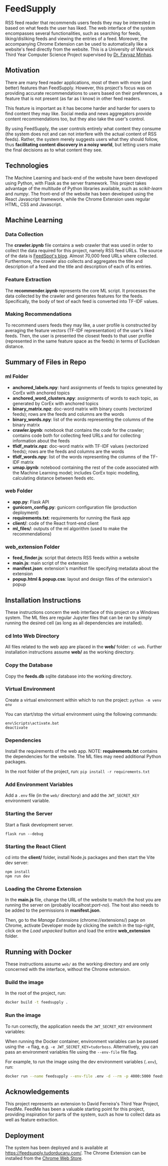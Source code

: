 # FeedSupply

RSS feed reader that recommends users feeds they may be interested in based on what feeds the user has liked. The web interface of the system encompasses several functionalities, such as searching for feeds, liking/disliking feeds and viewing the entries of a feed. Moreover, the accompanying Chrome Extension can be used to automatically like a website's feed directly from the website. This is a University of Warwick Third Year Computer Science Project supervised by [Dr. Fayyaz Minhas](https://warwick.ac.uk/fac/sci/dcs/people/fayyaz_minhas/).

## Motivation

There are many feed reader applications, most of them with more (and better) features than FeedSupply. However, this project's focus was on providing accurate recommendations to users based on their preferences, a feature that is not present (as far as I know) in other feed readers.

This feature is important as it has become harder and harder for users to find content they may like. Social media and news aggregators provide content recommendations too, but they also take the user's control. 

By using FeedSupply, the user controls entirely what content they consume (the system does not and can not interfere with the actual content of RSS feeds). Rather, the system merely suggests users what they should follow, thus **facilitating content discovery in a noisy world**, but letting users make the final decisions as to what content they see.

## Technologies

The Machine Learning and back-end of the website have been developed using Python, with Flask as the server framework. This project takes advantage of the multitude of Python libraries available, such as *scikit-learn* and *numpy*. The front-end of the website has been developed using the React Javascript framework, while the Chrome Extension uses regular HTML, CSS and Javascript.

## Machine Learning

### Data Collection 

The **crawler.ipynb** file contains a web crawler that was used in order to collect the data required for this project, namely RSS feed URLs. The source of the data is [FeedSpot's blog](https://blog.feedspot.com/uk_rss_feeds/). Almost 70,000 feed URLs where collected. Furthermore, the crawler also collects and aggregates the title and description of a feed and the title and description of each of its entries.

### Feature Extraction

The **recommender.ipynb** represents the core ML script. It processes the data collected by the crawler and generates features for the feeds. Specifically, the body of text of each feed is converted into TF-IDF values.

### Making Recommendations

To recommend users feeds they may like, a user profile is constructed by averaging the feature vectors (TF-IDF representation) of the user's liked feeds. Then, the user is presented the closest feeds to that user profile (represented in the same feature space as the feeds) in terms of Euclidean distance.

## Summary of Files in Repo

### ml Folder

- **anchored_labels.npy**: hard assignments of feeds to topics generated by CorEx with anchored topics
- **anchored_word_clusters.npy**: assignments of words to each topic, as generated by CorEx with anchored topics
- **binary_matrix.npz**: doc-word matrix with binary counts (vectorized feeds); rows are the feeds and columns are the words
- **binary_words.npy**: list of the words representing the columns of the binary matrix
- **crawler.ipynb**: notebook that contains the code for the crawler; contains code both for collecting feed URLs and for collecting information about the feeds
- **tfidf_matrix.npz**: doc-word matrix with TF-IDF values (vectorized feeds); rows are the feeds and columns are the words
- **tfidf_words.npy**: list of the words representing the columns of the TF-IDF matrix
- **umap.ipynb**: notebood containing the rest of the code associated with the Machine Learning model; includes CorEx topic modelling, calculating distance between feeds etc.

### web Folder

- **app.py**: Flask API
- **gunicorn_config.py**: gunicorn configuration file (production deployment)
- **requirements.txt**: requirements for running the flask app
- **client/**: code of the React front-end client
- **ml_files/**: outputs of the ml algorithm (used to make the recommendations)

### web_extension Folder

- **feed_finder.js**: script that detects RSS feeds within a website
- **main.js**: main script of the extension
- **manifest.json**: extension's manifest file specifying metadata about the extension
- **popup.html & popup.css**: layout and design files of the extension's popup

## Installation Instructions

These instructions concern the web interface of this project on a Windows system. The ML files are regular Jupyter files that can be ran by simply running the desired cell (as long as all dependencies are installed).

### cd Into Web Directory

All files related to the web app are placed in the **web/** folder: `cd web`. Further installation instructions assume **web/** as the working directory.

### Copy the Database

Copy the **feeds.db** sqlite database into the working directory.

### Virtual Environment

Create a virtual environment within which to run the project: `python -m venv env`

You can start/stop the virtual environment using the following commands:
```
env\Scripts\activate.bat
deactivate
```

### Dependencies

Install the requirements of the web app. NOTE: **requirements.txt** contains the dependencies for the website. The ML files may need additional Python packages.

In the root folder of the project, run: `pip install -r requirements.txt`

### Add Environment Variables

Add a `.env` file (in the `web/` directory) and add the `JWT_SECRET_KEY` environment variable.

### Starting the Server

Start a flask development server.

```
flask run --debug
```

### Starting the React Client

cd into the **client/** folder, install Node.js packages and then start the Vite dev server:
```
npm install
npm run dev
```

### Loading the Chrome Extension

In the **main.js** file, change the URL of the website to match the host you are running the server on (probably localhost:*port-no*). The host also needs to be added to the permissions in **manifest.json**.

Then, go to the *Manage Extensions* (chrome://extensions/) page on Chrome, activate Developer mode by clicking the switch in the top-right, click on the *Load unpacked* button and load the entire **web_extension** folder.

## Running with Docker

These instructions assume `web/` as the working directory and are only concerned with the interface, without the Chrome extension.

### Build the image

In the root of the project, run:

```bash
docker build -t feedsupply .
```

### Run the image

To run correctly, the application needs the `JWT_SECRET_KEY` environment variables:

When running the Docker container, environment variables can be passed using the `-e` flag, e.g. `-e JWT_SECRET_KEY=tudorboss`. Alternatively, you can pass an environment variables file using the `--env-file` file flag.

For example, to run the image using the dev environment variables (`.env`), run:

```bash
docker run --name feedsupply --env-file .env -d --rm -p 4000:5000 feedsupply
```

## Acknowledgements

This project represents an extension to David Ferreira's Third Year Project, FeedMe. FeedMe has been a valuable starting point for this project, providing inspiration for parts of the system, such as how to collect data as well as feature extraction.

## Deployment

The system has been deployed and is available at https://feedsupply.tudorducaru.com/.
The Chrome Extension can be installed from the [Chrome Web Store](https://chrome.google.com/webstore/detail/feedsupply-assistant/lhmjggdmmikaoeplnfhbbbalcdclcfhb).



